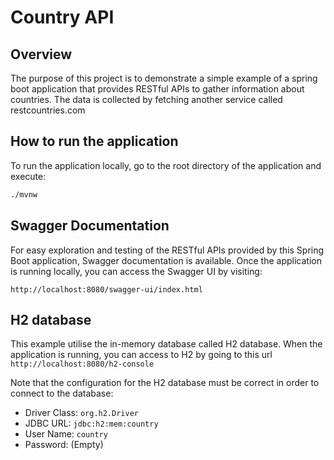 # Country API

## Overview
The purpose of this project is to demonstrate a simple example of a spring boot application that provides RESTful APIs to gather information about countries. The data is collected by fetching another service called restcountries.com

## How to run the application
To run the application locally, go to the root directory of the application and execute:
```bash
./mvnw
```

## Swagger Documentation
For easy exploration and testing of the RESTful APIs provided by this Spring Boot application, Swagger documentation is available. Once the application is running locally, you can access the Swagger UI by visiting:

`http://localhost:8080/swagger-ui/index.html`

## H2 database
This example utilise the in-memory database called H2 database. When the application is running, you can access to H2 by going to this url `http://localhost:8080/h2-console`

Note that the configuration for the H2 database must be correct in order to connect to the database:
- Driver Class: `org.h2.Driver`
- JDBC URL: `jdbc:h2:mem:country`
- User Name: `country`
- Password: (Empty)
